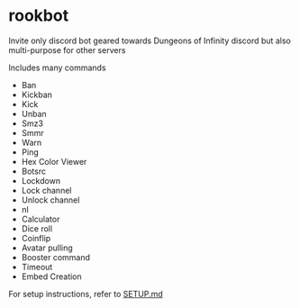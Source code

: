# rookbot
Invite only discord bot geared towards Dungeons of Infinity discord but also multi-purpose for other servers

Includes many commands
- Ban
- Kickban
- Kick
- Unban
- Smz3
- Smmr
- Warn
- Ping
- Hex Color Viewer
- Botsrc
- Lockdown
- Lock channel
- Unlock channel
- nl
- Calculator
- Dice roll
- Coinflip
- Avatar pulling
- Booster command
- Timeout
- Embed Creation

For setup instructions, refer to [SETUP.md](SETUP.md)
